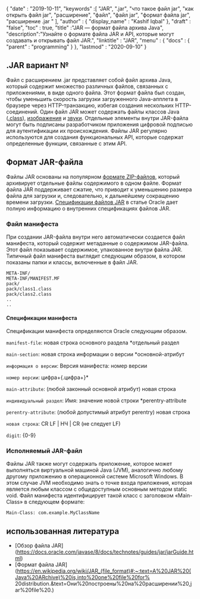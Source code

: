 {
  "date" : "2019-10-11",
  "keywords" :[ "JAR", ".jar", "что такое файл jar", "как открыть файл jar", "расширение", "файл", "файл jar", "формат файла jar", "расширение .jar " ],
  "author" : {
    "display_name" : "Kashif Iqbal"
},
  "draft" : "false",
  "toc" : true,
  "title" :"JAR — формат файла архива Java",
  "description":"Узнайте о формате файла JAR и API, которые могут создавать и открывать файл JAR.",
  "linktitle" : "JAR",
  "menu" : {
    "docs" : {
      "parent" : "programming"
}
},
  "lastmod" : "2020-09-10"
}

## .JAR вариант №

Файл с расширением .jar представляет собой файл архива Java, который содержит множество различных файлов, связанных с приложениями, в виде одного файла. Этот формат файла был создан, чтобы уменьшить скорость загрузки загруженного Java-апплета в браузере через HTTP-транзакцию, избегая создания нескольких HTTP-соединений. Один файл JAR может содержать файлы классов Java ([.class](/ru/programming/class/)), [изображения](/ru/image/) и [звуки](/ru/audio/). Отдельные элементы внутри JAR-файла могут быть подписаны разработчиком приложения цифровой подписью для аутентификации их происхождения. Файлы JAR регулярно используются для создания функциональных API, которые содержат определенные функции, связанные с этим API.

## Формат JAR-файла

Файлы JAR основаны на популярном [формате ZIP-файлов](/ru/compression/zip/), который архивирует отдельные файлы содержимого в одном файле. Формат файла JAR поддерживает сжатие, что приводит к уменьшению размера файла для загрузки и, следовательно, к дальнейшему сокращению времени загрузки. [Спецификации файлов JAR](https://docs.oracle.com/javase/8/docs/technotes/guides/jar/jar.html) в статье Oracle дает полную информацию о внутренних спецификациях файлов JAR.

### Файл манифеста

При создании JAR-файла внутри него автоматически создается файл манифеста, который содержит метаданные о содержимом JAR-файла. Этот файл показывает содержимое, упакованное внутри файла JAR. Типичный файл манифеста выглядит следующим образом, в котором показаны папки и классы, включенные в файл JAR.

```
META-INF/
META-INF/MANIFEST.MF
pack/
pack/class1.class
pack/class2.class
..
..
```

#### Спецификации манифеста

Спецификации манифеста определяются Oracle следующим образом.

`manifest-file`: новая строка основного раздела \*отдельный раздел

`main-section`: новая строка информации о версии \*основной-атрибут

`информация о версии`: Версия манифеста: номер версии

`номер версии`: цифра+{.цифра+}*

`main-attribute`: (любой законный основной атрибут) новая строка

`индивидуальный раздел`: Имя: значение новой строки \*perentry-attribute

`perentry-attribute`: (любой допустимый атрибут perentry) новая строка

`новая строка`: CR LF | НЧ | CR (не следует LF)

`digit`: {0-9}

### Исполняемый JAR-файл

Файлы JAR также могут содержать приложение, которое может выполняться виртуальной машиной Java (JVM), аналогично любому другому приложению в операционной системе Microsoft Windows. В этом случае JVM необходимо знать о точке входа приложения, которая является любым классом с общедоступным основным методом static void. Файл манифеста идентифицирует такой класс с заголовком «Main-Class» в следующем формате:

```
Main-Class: com.example.MyClassName
```



## использованная литература

* [Обзор файла JAR] (https://docs.oracle.com/javase/8/docs/technotes/guides/jar/jarGuide.html)
* [Формат файла JAR](https://en.wikipedia.org/wiki/JAR_(file_format)#:~:text=A%20JAR%20(Java%20ARchive)%20is,into%20one%20file%20for% 20distribution.&text=Они%20построены%20на%20расширении%20,jar%20file%20.)

